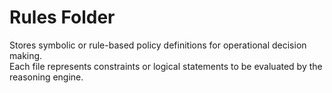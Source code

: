 # Rules Folder

Stores symbolic or rule-based policy definitions for operational decision making.  
Each file represents constraints or logical statements to be evaluated by the reasoning engine.
